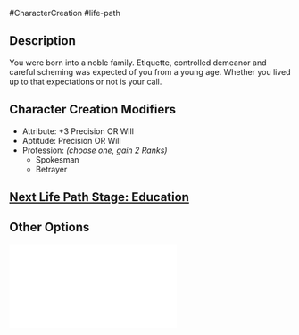 #CharacterCreation #life-path 
## Description
You were born into a noble family. Etiquette, controlled demeanor and careful scheming was expected of you from a young age. Whether you lived up to that expectations or not is your call.


## Character Creation Modifiers
- Attribute: +3 Precision OR Will
- Aptitude: Precision OR Will
- Profession: _(choose one, gain 2 Ranks)_
	- Spokesman
	- Betrayer

## [Next Life Path Stage: Education](</LifePath/Education/Education.md>)

## Other Options
![](</LifePath/Childhood/List of Childhoods.md>)